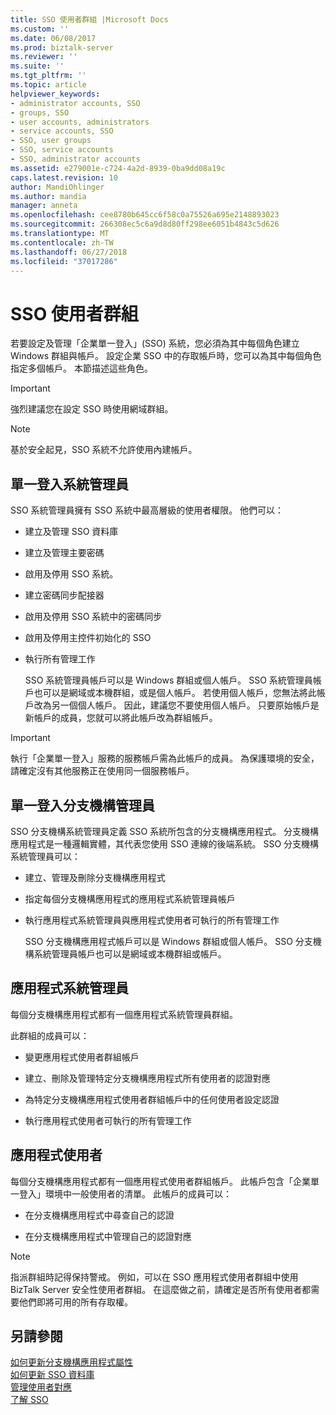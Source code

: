 ```yaml
---
title: SSO 使用者群組 |Microsoft Docs
ms.custom: ''
ms.date: 06/08/2017
ms.prod: biztalk-server
ms.reviewer: ''
ms.suite: ''
ms.tgt_pltfrm: ''
ms.topic: article
helpviewer_keywords:
- administrator accounts, SSO
- groups, SSO
- user accounts, administrators
- service accounts, SSO
- SSO, user groups
- SSO, service accounts
- SSO, administrator accounts
ms.assetid: e279001e-c724-4a2d-8939-0ba9dd08a19c
caps.latest.revision: 10
author: MandiOhlinger
ms.author: mandia
manager: anneta
ms.openlocfilehash: cee8780b645cc6f58c0a75526a695e2148893023
ms.sourcegitcommit: 266308ec5c6a9d8d80ff298ee6051b4843c5d626
ms.translationtype: MT
ms.contentlocale: zh-TW
ms.lasthandoff: 06/27/2018
ms.locfileid: "37017286"
---
```

# <a name="sso-user-groups"></a>SSO 使用者群組
若要設定及管理「企業單一登入」(SSO) 系統，您必須為其中每個角色建立 Windows 群組與帳戶。 設定企業 SSO 中的存取帳戶時，您可以為其中每個角色指定多個帳戶。 本節描述這些角色。  
  
> [!IMPORTANT]
>  強烈建議您在設定 SSO 時使用網域群組。  
  
> [!NOTE]
>  基於安全起見，SSO 系統不允許使用內建帳戶。  
  
## <a name="single-sign-on-administrators"></a>單一登入系統管理員  
 SSO 系統管理員擁有 SSO 系統中最高層級的使用者權限。 他們可以：  
  
- 建立及管理 SSO 資料庫  
  
- 建立及管理主要密碼  
  
- 啟用及停用 SSO 系統。  
  
- 建立密碼同步配接器  
  
- 啟用及停用 SSO 系統中的密碼同步  
  
- 啟用及停用主控件初始化的 SSO  
  
- 執行所有管理工作  
  
  SSO 系統管理員帳戶可以是 Windows 群組或個人帳戶。 SSO 系統管理員帳戶也可以是網域或本機群組，或是個人帳戶。 若使用個人帳戶，您無法將此帳戶改為另一個個人帳戶。 因此，建議您不要使用個人帳戶。 只要原始帳戶是新帳戶的成員，您就可以將此帳戶改為群組帳戶。  
  
> [!IMPORTANT]
>  執行「企業單一登入」服務的服務帳戶需為此帳戶的成員。 為保護環境的安全，請確定沒有其他服務正在使用同一個服務帳戶。  
  
## <a name="single-sign-on-affiliate-administrators"></a>單一登入分支機構管理員  
 SSO 分支機構系統管理員定義 SSO 系統所包含的分支機構應用程式。 分支機構應用程式是一種邏輯實體，其代表您使用 SSO 連線的後端系統。 SSO 分支機構系統管理員可以：  
  
- 建立、管理及刪除分支機構應用程式  
  
- 指定每個分支機構應用程式的應用程式系統管理員帳戶  
  
- 執行應用程式系統管理員與應用程式使用者可執行的所有管理工作  
  
  SSO 分支機構應用程式帳戶可以是 Windows 群組或個人帳戶。 SSO 分支機構系統管理員帳戶也可以是網域或本機群組或帳戶。  
  
## <a name="application-administrators"></a>應用程式系統管理員  
 每個分支機構應用程式都有一個應用程式系統管理員群組。  
  
 此群組的成員可以：  
  
-   變更應用程式使用者群組帳戶  
  
-   建立、刪除及管理特定分支機構應用程式所有使用者的認證對應  
  
-   為特定分支機構應用程式使用者群組帳戶中的任何使用者設定認證  
  
-   執行應用程式使用者可執行的所有管理工作  
  
## <a name="application-users"></a>應用程式使用者  
 每個分支機構應用程式都有一個應用程式使用者群組帳戶。 此帳戶包含「企業單一登入」環境中一般使用者的清單。 此帳戶的成員可以：  
  
-   在分支機構應用程式中尋查自己的認證  
  
-   在分支機構應用程式中管理自己的認證對應  
  
> [!NOTE]
>  指派群組時記得保持警戒。 例如，可以在 SSO 應用程式使用者群組中使用 BizTalk Server 安全性使用者群組。 在這麼做之前，請確定是否所有使用者都需要他們即將可用的所有存取權。  
  
## <a name="see-also"></a>另請參閱  
 [如何更新分支機構應用程式屬性](../core/how-to-update-the-properties-of-an-affiliate-application.md)   
 [如何更新 SSO 資料庫](../core/how-to-update-the-sso-database.md)   
 [管理使用者對應](../core/managing-user-mappings.md)   
 [了解 SSO](../core/understanding-sso.md)